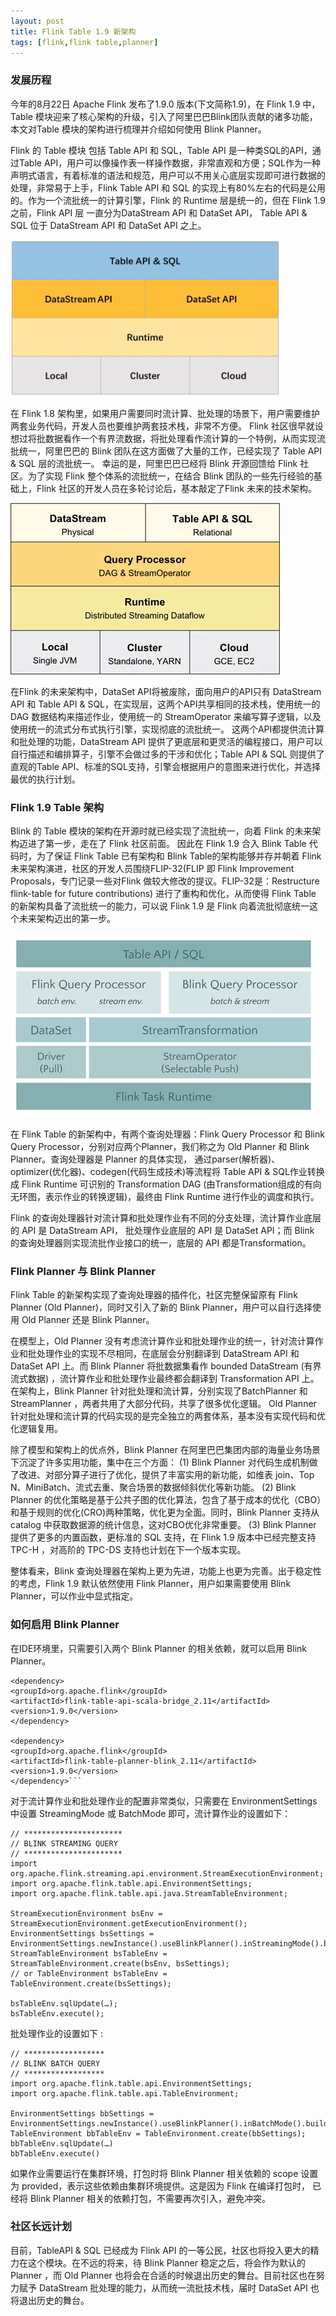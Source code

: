 ```yaml
---
layout: post
title: Flink Table 1.9 新架构
tags: [flink,flink table,planner]
---
```



### 发展历程

今年的8月22日 Apache Flink 发布了1.9.0 版本(下文简称1.9)，在 Flink 1.9 中，Table 模块迎来了核心架构的升级，引入了阿里巴巴Blink团队贡献的诸多功能，本文对Table 模块的架构进行梳理并介绍如何使用 Blink Planner。

Flink 的 Table 模块 包括 Table API 和 SQL，Table API 是一种类SQL的API，通过Table API，用户可以像操作表一样操作数据，非常直观和方便；SQL作为一种声明式语言，有着标准的语法和规范，用户可以不用关心底层实现即可进行数据的处理，非常易于上手，Flink Table API 和 SQL 的实现上有80%左右的代码是公用的。作为一个流批统一的计算引擎，Flink 的 Runtime 层是统一的，但在 Flink 1.9 之前，Flink API 层 一直分为DataStream API 和 DataSet API， Table API & SQL 位于 DataStream API 和 DataSet API 之上。


![flink Table 1.8](/img/1.8.png)

在 Flink 1.8 架构里，如果用户需要同时流计算、批处理的场景下，用户需要维护两套业务代码，开发人员也要维护两套技术栈，非常不方便。 Flink 社区很早就设想过将批数据看作一个有界流数据，将批处理看作流计算的一个特例，从而实现流批统一，阿里巴巴的 Blink 团队在这方面做了大量的工作，已经实现了 Table API & SQL 层的流批统一。 幸运的是，阿里巴巴已经将 Blink 开源回馈给 Flink 社区。为了实现 Flink 整个体系的流批统一，在结合 Blink 团队的一些先行经验的基础上，Flink 社区的开发人员在多轮讨论后，基本敲定了Flink 未来的技术架构。

   
![flink_roadmap](/img/flink_roadmap.png)

在Flink 的未来架构中，DataSet API将被废除，面向用户的API只有 DataStream API 和 Table API & SQL，在实现层，这两个API共享相同的技术栈，使用统一的 DAG 数据结构来描述作业，使用统一的 StreamOperator 来编写算子逻辑，以及使用统一的流式分布式执行引擎，实现彻底的流批统一。 这两个API都提供流计算和批处理的功能，DataStream API 提供了更底层和更灵活的编程接口，用户可以自行描述和编排算子，引擎不会做过多的干涉和优化；Table API & SQL 则提供了直观的Table API、标准的SQL支持，引擎会根据用户的意图来进行优化，并选择最优的执行计划。

### Flink 1.9 Table 架构
   
Blink 的 Table 模块的架构在开源时就已经实现了流批统一，向着 Flink 的未来架构迈进了第一步，走在了 Flink 社区前面。 因此在 Flink 1.9 合入 Blink Table 代码时，为了保证 Flink Table 已有架构和 Blink Table的架构能够并存并朝着 Flink 未来架构演进，社区的开发人员围绕FLIP-32(FLIP 即 Flink Improvement Proposals，专门记录一些对Flink 做较大修改的提议。FLIP-32是：Restructure flink-table for future contributions) 进行了重构和优化，从而使得 Flink Table 的新架构具备了流批统一的能力，可以说 Flink 1.9 是 Flink 向着流批彻底统一这个未来架构迈出的第一步。
   
 ![flink1.9.png](/img/flink1.9.png)
 
 在 Flink Table 的新架构中，有两个查询处理器：Flink Query Processor 和 Blink Query Processor，分别对应两个Planner，我们称之为 Old Planner 和 Blink Planner。查询处理器是 Planner 的具体实现， 通过parser(解析器)、optimizer(优化器)、codegen(代码生成技术)等流程将 Table API & SQL作业转换成 Flink Runtime 可识别的 Transformation DAG (由Transformation组成的有向无环图，表示作业的转换逻辑)，最终由 Flink Runtime 进行作业的调度和执行。
 
 Flink 的查询处理器针对流计算和批处理作业有不同的分支处理，流计算作业底层的 API 是 DataStream API， 批处理作业底层的 API 是 DataSet API；而 Blink 的查询处理器则实现流批作业接口的统一，底层的 API 都是Transformation。
  
  
### Flink Planner 与 Blink Planner

Flink Table 的新架构实现了查询处理器的插件化，社区完整保留原有 Flink Planner (Old Planner)，同时又引入了新的 Blink Planner，用户可以自行选择使用 Old Planner 还是 Blink Planner。
 
在模型上，Old Planner 没有考虑流计算作业和批处理作业的统一，针对流计算作业和批处理作业的实现不尽相同，在底层会分别翻译到 DataStream API 和 DataSet API 上。而 Blink Planner 将批数据集看作 bounded DataStream (有界流式数据) ，流计算作业和批处理作业最终都会翻译到 Transformation API 上。 在架构上，Blink Planner 针对批处理和流计算，分别实现了BatchPlanner 和 StreamPlanner ，两者共用了大部分代码，共享了很多优化逻辑。 Old Planner  针对批处理和流计算的代码实现的是完全独立的两套体系，基本没有实现代码和优化逻辑复用。 

除了模型和架构上的优点外，Blink Planner 在阿里巴巴集团内部的海量业务场景下沉淀了许多实用功能，集中在三个方面：
(1) Blink Planner 对代码生成机制做了改进、对部分算子进行了优化，提供了丰富实用的新功能，如维表 join、Top N、MiniBatch、流式去重、聚合场景的数据倾斜优化等新功能。
(2) Blink Planner 的优化策略是基于公共子图的优化算法，包含了基于成本的优化（CBO）和基于规则的优化(CRO)两种策略，优化更为全面。同时，Blink Planner 支持从 catalog 中获取数据源的统计信息，这对CBO优化非常重要。
(3) Blink Planner 提供了更多的内置函数，更标准的 SQL 支持，在 Flink 1.9 版本中已经完整支持 TPC-H ，对高阶的 TPC-DS 支持也计划在下一个版本实现。

整体看来，Blink 查询处理器在架构上更为先进，功能上也更为完善。出于稳定性的考虑，Flink 1.9 默认依然使用 Flink Planner，用户如果需要使用 Blink Planner，可以作业中显式指定。


### 如何启用 Blink Planner

在IDE环境里，只需要引入两个 Blink Planner 的相关依赖，就可以启用 Blink Planner。

```
<dependency>
<groupId>org.apache.flink</groupId>
<artifactId>flink-table-api-scala-bridge_2.11</artifactId>
<version>1.9.0</version>
</dependency>

<dependency>
<groupId>org.apache.flink</groupId>
<artifactId>flink-table-planner-blink_2.11</artifactId>
<version>1.9.0</version>
</dependency>```

```

对于流计算作业和批处理作业的配置非常类似，只需要在 EnvironmentSettings 中设置 StreamingMode 或 BatchMode 即可，流计算作业的设置如下：

```
// **********************
// BLINK STREAMING QUERY
// **********************
import org.apache.flink.streaming.api.environment.StreamExecutionEnvironment;
import org.apache.flink.table.api.EnvironmentSettings;
import org.apache.flink.table.api.java.StreamTableEnvironment;

StreamExecutionEnvironment bsEnv = StreamExecutionEnvironment.getExecutionEnvironment();
EnvironmentSettings bsSettings = EnvironmentSettings.newInstance().useBlinkPlanner().inStreamingMode().build();
StreamTableEnvironment bsTableEnv = StreamTableEnvironment.create(bsEnv, bsSettings);
// or TableEnvironment bsTableEnv = TableEnvironment.create(bsSettings);

bsTableEnv.sqlUpdate(…);
bsTableEnv.execute();

```

批处理作业的设置如下 :

```
// ******************
// BLINK BATCH QUERY
// ******************
import org.apache.flink.table.api.EnvironmentSettings;
import org.apache.flink.table.api.TableEnvironment;

EnvironmentSettings bbSettings = EnvironmentSettings.newInstance().useBlinkPlanner().inBatchMode().build();
TableEnvironment bbTableEnv = TableEnvironment.create(bbSettings);
bbTableEnv.sqlUpdate(…)
bbTableEnv.execute()

``` 

如果作业需要运行在集群环境，打包时将 Blink Planner 相关依赖的 scope 设置为 provided，表示这些依赖由集群环境提供。这是因为 Flink 在编译打包时， 已经将 Blink Planner 相关的依赖打包，不需要再次引入，避免冲突。

### 社区长远计划
 
目前，TableAPI & SQL 已经成为 Flink API 的一等公民，社区也将投入更大的精力在这个模块。在不远的将来，待 Blink Planner 稳定之后，将会作为默认的 Planner ，而 Old Planner 也将会在合适的时候退出历史的舞台。目前社区也在努力赋予 DataStream 批处理的能力，从而统一流批技术栈，届时 DataSet API 也将退出历史的舞台。
